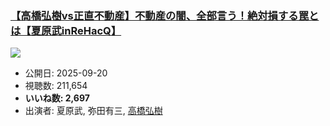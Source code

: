 ### [【高橋弘樹vs正直不動産】不動産の闇、全部言う！絶対損する罠とは【夏原武inReHacQ】](https://www.youtube.com/watch?v=IznxSkii4tY)
[![](https://img.youtube.com/vi/IznxSkii4tY/sddefault.jpg)](https://www.youtube.com/watch?v=IznxSkii4tY)
-   公開日: 2025-09-20
-   視聴数: 211,654
-   **いいね数: 2,697**
-   出演者: 夏原武, 弥田有三, [高橋弘樹](/rehacq_fan/people/高橋弘樹 "wikilink")
